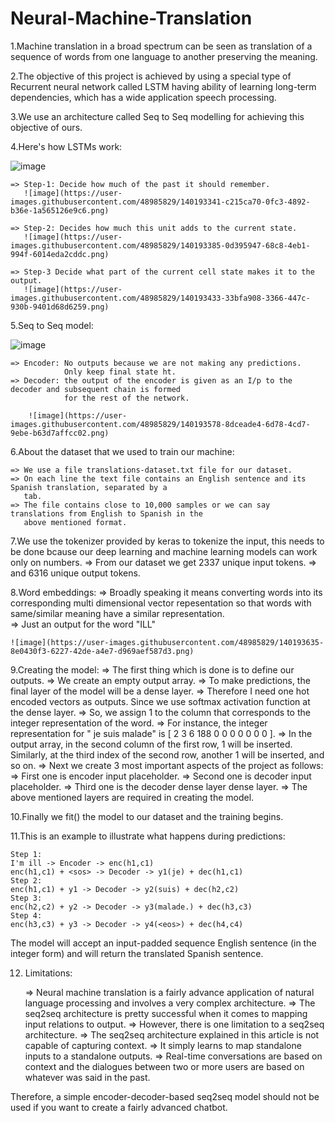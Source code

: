 # Neural-Machine-Translation

1.Machine translation in a broad spectrum can be seen as translation of a sequence of words from one language to another preserving the meaning.

2.The objective of this project is achieved by using a special type of Recurrent neural network called LSTM having ability of learning long-term dependencies, which has a wide application speech processing.

3.We use an architecture called Seq to Seq modelling for achieving this objective of ours.

4.Here's how LSTMs work: 

![image](https://user-images.githubusercontent.com/48985829/140193295-f9c967b4-e802-4926-ab3e-d1e961c5d1b3.png)

    => Step-1: Decide how much of the past it should remember.
       ![image](https://user-images.githubusercontent.com/48985829/140193341-c215ca70-0fc3-4892-b36e-1a565126e9c6.png)

    => Step-2: Decides how much this unit adds to the current state.
       ![image](https://user-images.githubusercontent.com/48985829/140193385-0d395947-68c8-4eb1-994f-6014eda2cddc.png)

    => Step-3 Decide what part of the current cell state makes it to the output.
       ![image](https://user-images.githubusercontent.com/48985829/140193433-33bfa908-3366-447c-930b-9401d68d6259.png)

5.Seq to Seq model: 

![image](https://user-images.githubusercontent.com/48985829/140193510-7bba3e4e-adf4-453d-b3ee-e3a3cd557a54.png)

    => Encoder: No outputs because we are not making any predictions.
                Only keep final state ht.
    => Decoder: the output of the encoder is given as an I/p to the decoder and subsequent chain is formed   
                for the rest of the network.  

        ![image](https://user-images.githubusercontent.com/48985829/140193578-8dceade4-6d78-4cd7-9ebe-b63d7affcc02.png)

6.About the dataset that we used to train our machine: 

    => We use a file translations-dataset.txt file for our dataset.
    => On each line the text file contains an English sentence and its Spanish translation, separated by a 
       tab.
    => The file contains close to 10,000 samples or we can say translations from English to Spanish in the 
       above mentioned format.

7.We use the tokenizer provided by keras to tokenize the input, this needs to be done bcause our deep learning and machine learning models can work only on numbers.
    => From our dataset we get 2337 unique input tokens.
    => and 6316 unique output tokens. 

8.Word embeddings: 
    => Broadly speaking it means converting words into its corresponding multi dimensional vector 
       repesentation so that words with same/similar meaning have a similar representation.     
    => Just an output for the word "ILL"

    ![image](https://user-images.githubusercontent.com/48985829/140193635-8e0430f3-6227-42de-a4e7-d969aef587d3.png)
    
9.Creating the model: 
    => The first thing which is done is to define our outputs.
    => We create an empty output array.
    => To make predictions, the final layer of the model will be a dense layer.
    => Therefore I need one hot encoded vectors as outputs. Since we use softmax activation function at the 
       dense layer.
    => So, we assign 1 to the column that corresponds to the integer representation of the word.
    => For instance, the integer representation for  "<sos> je suis malade" is
       [ 2 3 6 188 0 0 0 0 0 0 0 ]. 
    => In the output array, in the second column of the first row, 1 will be inserted. Similarly, at the 
       third index of the second row, another 1 will be inserted, and so on. 
    => Next we create 3 most important aspects of the project as follows: 
    => First one is encoder input placeholder.
    => Second one is decoder input placeholder.
    => Third one is the decoder dense layer dense layer.
    => The above mentioned layers are required in creating the model.

10.Finally we fit() the model to our dataset and the training begins.

11.This is an example to illustrate what happens during predictions:

    Step 1:
    I'm ill -> Encoder -> enc(h1,c1) 
    enc(h1,c1) + <sos> -> Decoder -> y1(je) + dec(h1,c1) 
    Step 2: 
    enc(h1,c1) + y1 -> Decoder -> y2(suis) + dec(h2,c2) 
    Step 3: 
    enc(h2,c2) + y2 -> Decoder -> y3(malade.) + dec(h3,c3) 
    Step 4: 
    enc(h3,c3) + y3 -> Decoder -> y4(<eos>) + dec(h4,c4)

The model will accept an input-padded sequence English sentence (in the integer form) and will return the translated Spanish sentence. 

12. Limitations: 

    => Neural machine translation is a fairly advance application of natural language processing and 
       involves a very complex architecture.
    => The seq2seq architecture is pretty successful when it comes to mapping input relations to output. 
    => However, there is one limitation to a seq2seq architecture.
    => The seq2seq architecture explained in this article is not capable of capturing context. 
    => It simply learns to map standalone inputs to a standalone outputs. 
    => Real-time conversations are based on context and the dialogues between two or more users are based on 
       whatever was said in the past. 

Therefore, a simple encoder-decoder-based seq2seq model should not be used if you want to create a fairly advanced chatbot.

